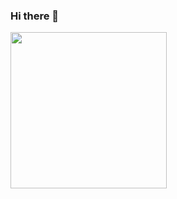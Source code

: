 ### Hi there 👋
<img src="https://user-images.githubusercontent.com/34161835/63206351-e4793e80-c0dc-11e9-886a-87141bb3fd64.jpg" width="250">
<!--
**habilmahendri/habilmahendri** is a ✨ _special_ ✨ repository because its `README.md` (this file) appears on your GitHub profile.

Here are some ideas to get you started:

- 🔭 I’m currently working on ...
- 🌱 I’m currently learning ...
- 👯 I’m looking to collaborate on ...
- 🤔 I’m looking for help with ...
- 💬 Ask me about ...
- 📫 How to reach me: ...
- 😄 Pronouns: ...
- ⚡ Fun fact: ...
-->
